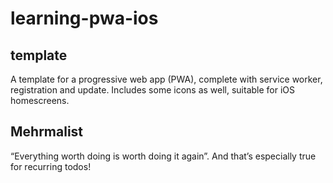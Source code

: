 # learning-pwa-ios

## template

A template for a progressive web app (PWA), complete with service worker, registration and update. Includes some icons as well, suitable for iOS homescreens.

## Mehrmalist

“Everything worth doing is worth doing it again”. And that’s especially true for recurring todos!
